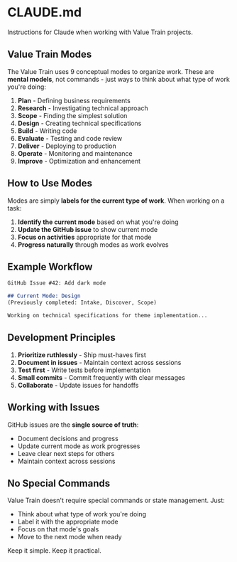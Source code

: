 # CLAUDE.md

Instructions for Claude when working with Value Train projects.

## Value Train Modes

The Value Train uses 9 conceptual modes to organize work. These are **mental models**, not commands - just ways to think about what type of work you're doing:

1. **Plan** - Defining business requirements
2. **Research** - Investigating technical approach
3. **Scope** - Finding the simplest solution
4. **Design** - Creating technical specifications
5. **Build** - Writing code
6. **Evaluate** - Testing and code review
7. **Deliver** - Deploying to production
8. **Operate** - Monitoring and maintenance
9. **Improve** - Optimization and enhancement

## How to Use Modes

Modes are simply **labels for the current type of work**. When working on a task:

1. **Identify the current mode** based on what you're doing
2. **Update the GitHub issue** to show current mode
3. **Focus on activities** appropriate for that mode
4. **Progress naturally** through modes as work evolves

## Example Workflow

```markdown
GitHub Issue #42: Add dark mode

## Current Mode: Design
(Previously completed: Intake, Discover, Scope)

Working on technical specifications for theme implementation...
```

## Development Principles

1. **Prioritize ruthlessly** - Ship must-haves first
2. **Document in issues** - Maintain context across sessions
3. **Test first** - Write tests before implementation
4. **Small commits** - Commit frequently with clear messages
5. **Collaborate** - Update issues for handoffs

## Working with Issues

GitHub issues are the **single source of truth**:
- Document decisions and progress
- Update current mode as work progresses
- Leave clear next steps for others
- Maintain context across sessions

## No Special Commands

Value Train doesn't require special commands or state management. Just:
- Think about what type of work you're doing
- Label it with the appropriate mode
- Focus on that mode's goals
- Move to the next mode when ready

Keep it simple. Keep it practical.